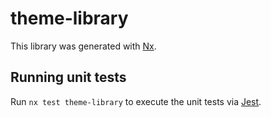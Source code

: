 # theme-library

This library was generated with [Nx](https://nx.dev).

## Running unit tests

Run `nx test theme-library` to execute the unit tests via [Jest](https://jestjs.io).
